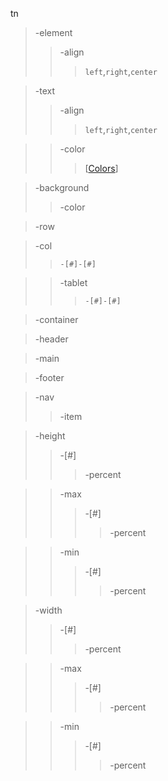 tn
> -element
>> -align
>>> `left`,`right`,`center`



> -text
>> -align
>>> `left`,`right`,`center`

>> -color
>>> [[Colors](https://github.com/tumblenet/tumblenet-css/wiki/Colors)]



> -background
>> -color



> -row

> -col
>> `-[#]-[#]`


>> -tablet
>>> `-[#]-[#]`



> -container



> -header



> -main



> -footer



> -nav
>> -item



> -height
>> -[#]
>>>-percent


>> -max
>>> -[#]
>>>> -percent


>> -min
>>> -[#]
>>>> -percent



> -width
>> -[#]
>>>-percent


>> -max
>>> -[#]
>>>> -percent


>> -min
>>> -[#]
>>>> -percent
